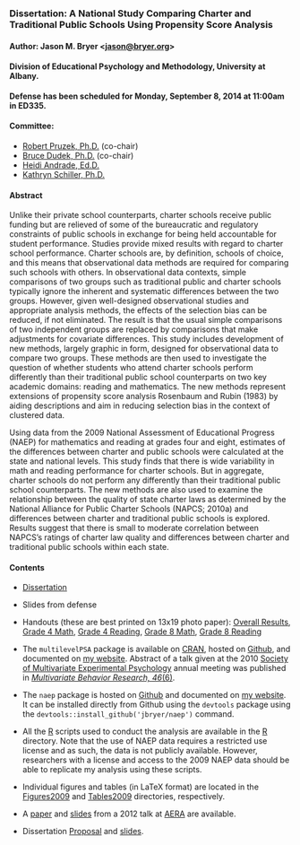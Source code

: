 ### Dissertation: A National Study Comparing Charter and Traditional Public Schools Using Propensity Score Analysis

#### Author: Jason M. Bryer <[jason@bryer.org](mailto:jason@bryer.org)>  

#### Division of Educational Psychology and Methodology, University at Albany.

**Defense has been scheduled for Monday, September 8, 2014 at 11:00am in ED335.**

#### Committee:

* [Robert Pruzek, Ph.D.](http://www.albany.edu/educational_psychology/pruzek.php) (co-chair)
* [Bruce Dudek, Ph.D.](http://www.albany.edu/psychology/20869.php) (co-chair)
* [Heidi Andrade, Ed.D.](http://www.albany.edu/educational_psychology/andrade.php)
* [Kathryn Schiller, Ph.D.](http://www.albany.edu/eaps/faculty_kathryn_schiller.php)

#### Abstract

Unlike their private school counterparts, charter schools receive public funding but are relieved of some of the bureaucratic and regulatory constraints of public schools in exchange for being held accountable for student performance. Studies provide mixed results with regard to charter school performance. Charter schools are, by definition, schools of choice, and this means that observational data methods are required for comparing such schools with others. In observational data contexts, simple comparisons of two groups such as traditional public and charter schools typically ignore the inherent and systematic differences between the two groups. However, given well-designed observational studies and appropriate analysis methods, the effects of the selection bias can be reduced, if not eliminated. The result is that the usual simple comparisons of two independent groups are replaced by comparisons that make adjustments for covariate differences. This study includes development of new methods, largely graphic in form, designed for observational data to compare two groups. These methods are then used to investigate the question of whether students who attend charter schools perform differently than their traditional public school counterparts on two key academic domains: reading and mathematics. The new methods represent extensions of propensity score analysis Rosenbaum and Rubin (1983) by aiding descriptions and aim in reducing selection bias in the context of clustered data.

Using data from the 2009 National Assessment of Educational Progress (NAEP) for mathematics and reading at grades four and eight, estimates of the differences between charter and public schools were calculated at the state and national levels. This study finds that there is wide variability in math and reading performance for charter schools. But in aggregate, charter schools do not perform any differently than their traditional public school counterparts. The new methods are also used to examine the relationship between the quality of state charter laws as determined by the National Alliance for Public Charter Schools (NAPCS; 2010a) and differences between charter and traditional public schools is explored. Results suggest that there is small to moderate correlation between NAPCS’s ratings of charter law quality and differences between charter and traditional public schools within each state.

#### Contents

* [Dissertation](https://github.com/jbryer/Dissertation/blob/master/LaTeX/Bryer.Dissertation.pdf?raw=true)

* Slides from defense

* Handouts (these are best printed on 13x19 photo paper): [Overall Results](https://github.com/jbryer/Dissertation/blob/master/Figures/Handout.pdf?raw=true), [Grade 4 Math](https://github.com/jbryer/Dissertation/blob/master/Figures/Handout-Grade4Math.pdf?raw=true), [Grade 4 Reading](https://github.com/jbryer/Dissertation/blob/master/Figures/Handout-Grade4Read.pdf?raw=true), [Grade 8 Math](https://github.com/jbryer/Dissertation/blob/master/Figures/Handout-Grade8Math.pdf?raw=true), [Grade 8 Reading](https://github.com/jbryer/Dissertation/blob/master/Figures/Handout-Grade8Read.pdf?raw=true)

* The `multilevelPSA` package is available on [CRAN](http://cran.r-project.org/web/packages/multilevelPSA/index.html), hosted on [Github](https://github.com/jbryer/multilevelPSA), and documented on [my website](http://jason.bryer.org/multilevelPSA/). Abstract of a talk given at the 2010 [Society of Multivariate Experimental Psychology](https://www.smep.org/) annual meeting was published in [*Multivariate Behavior Research, 46*(6)](http://www.tandfonline.com/doi/full/10.1080/00273171.2011.636693#.U-jqgIBdU3s).

* The `naep` package is hosted on [Github](https://github.com/jbryer/naep) and documented on [my website](http://jason.bryer.org/naep/). It can be installed directly from Github using the `devtools` package using the `devtools::install_github('jbryer/naep')` command.

* All the [R](https://github.com/jbryer/Dissertation/tree/master/R) scripts used to conduct the analysis are available in the [R](https://github.com/jbryer/Dissertation/tree/master/R) directory. Note that the use of NAEP data requires a restricted use license and as such, the data is not publicly available. However, researchers with a license and access to the 2009 NAEP data should be able to replicate my analysis using these scripts.

* Individual figures and tables (in LaTeX format) are located in the [Figures2009](https://github.com/jbryer/Dissertation/tree/master/Figures2009) and [Tables2009](https://github.com/jbryer/Dissertation/tree/master/Tables2009) directories, respectively.

* A [paper](https://github.com/jbryer/Dissertation/blob/master/AERA%20Paper/Bryer.2012.AERA.pdf?raw=true) and [slides](https://github.com/jbryer/Dissertation/blob/master/AERA%20Paper/Bryer.AERA2012Slides.pdf?raw=true) from a 2012 talk at [AERA](http://aera.net) are available.

* Dissertation [Proposal](https://github.com/jbryer/Dissertation/blob/master/LaTeX/Bryer.Proposal.pdf?raw=true) and [slides](https://github.com/jbryer/Dissertation/blob/master/LaTeX/Bryer.Proposal.Slides.pdf?raw=true).




